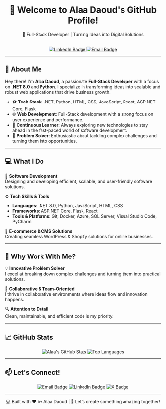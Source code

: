 <div align="center">
  <h1>👋 Welcome to Alaa Daoud's GitHub Profile!</h1>
  <p>
    🚀 Full-Stack Developer | Turning Ideas into Digital Solutions
  </p>
  <br>
  <a href="https://linkedin.com/in/aodaoud">
    <img src="https://img.shields.io/badge/LinkedIn-0077B5?style=flat-square&logo=linkedin&logoColor=white" alt="LinkedIn Badge">
  </a>
  <a href="mailto:alaa.cs.94@gmail.com">
    <img src="https://img.shields.io/badge/Email-D14836?style=flat-square&logo=gmail&logoColor=white" alt="Email Badge">
  </a>
</div>

---

## 🚀 About Me

Hey there! I'm **Alaa Daoud**, a passionate **Full-Stack Developer** with a focus on **.NET 8.0** and **Python**. I specialize in transforming ideas into scalable and robust web applications that drive business growth.

- 🛠 **Tech Stack**: .NET, Python, HTML, CSS, JavaScript, React, ASP.NET Core, Flask
- 🌐 **Web Development**: Full-Stack development with a strong focus on user experience and performance.
- 🔄 **Continuous Learner**: Always exploring new technologies to stay ahead in the fast-paced world of software development.
- 🎯 **Problem Solver**: Enthusiastic about tackling complex challenges and turning them into opportunities.

---

## 💻 What I Do

🔧 **Software Development**  
Designing and developing efficient, scalable, and user-friendly software solutions.

⚙️ **Tech Skills & Tools**  
- **Languages**: .NET 8.0, Python, JavaScript, HTML, CSS
- **Frameworks**: ASP.NET Core, Flask, React
- **Tools & Platforms**: Git, Docker, Azure, SQL Server, Visual Studio Code, PyCharm

🚀 **E-commerce & CMS Solutions**  
Creating seamless WordPress & Shopify solutions for online businesses.

---

## 🌟 Why Work With Me?

💡 **Innovative Problem Solver**  
I excel at breaking down complex challenges and turning them into practical solutions.

🤝 **Collaborative & Team-Oriented**  
I thrive in collaborative environments where ideas flow and innovation happens.

🔍 **Attention to Detail**  
Clean, maintainable, and efficient code is my priority.

---

## 📈 GitHub Stats
<div align="center">
  <img src="https://github-readme-stats.vercel.app/api?username=Alaaodaoud&show_icons=true&theme=radical" alt="Alaa's GitHub Stats" />
  <img src="https://github-readme-stats.vercel.app/api/top-langs/?username=Alaaodaoud&layout=compact&theme=radical" alt="Top Languages" />
</div>

---

## 📫 Let's Connect!
<div align="center">
  <a href="mailto:alaa.cs.94@gmail.com">
    <img src="https://img.shields.io/badge/Email-D14836?style=for-the-badge&logo=gmail&logoColor=white" alt="Email Badge">
  </a>
  <a href="https://linkedin.com/in/aodaoud">
    <img src="https://img.shields.io/badge/LinkedIn-0077B5?style=for-the-badge&logo=linkedin&logoColor=white" alt="LinkedIn Badge">
  </a>
<a href="https://x.com/alaacs941">
  <img src="https://img.shields.io/badge/X-000000?style=for-the-badge&logo=x&logoColor=white" alt="X Badge">
</a>

</div>

---

<div align="center">
  <p>💻 Built with ❤️ by Alaa Daoud | 🚀 Let's create something amazing together!</p>
</div>

